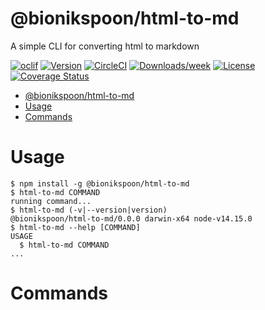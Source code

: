 # @bionikspoon/html-to-md

A simple CLI for converting html to markdown

[![oclif](https://img.shields.io/badge/cli-oclif-brightgreen.svg)](https://oclif.io)
[![Version](https://img.shields.io/npm/v/@bionikspoon/html-to-md.svg)](https://npmjs.org/package/@bionikspoon/html-to-md)
[![CircleCI](https://circleci.com/gh/bionikspoon/html-to-md/tree/master.svg?style=shield)](https://circleci.com/gh/bionikspoon/html-to-md/tree/master)
[![Downloads/week](https://img.shields.io/npm/dw/@bionikspoon/html-to-md.svg)](https://npmjs.org/package/@bionikspoon/html-to-md)
[![License](https://img.shields.io/npm/l/@bionikspoon/html-to-md.svg)](https://github.com/bionikspoon/html-to-md/blob/master/package.json)
[![Coverage Status](https://coveralls.io/repos/github/bionikspoon/html-to-md/badge.svg?branch=main)](https://coveralls.io/github/bionikspoon/html-to-md?branch=main)

<!-- toc -->

- [@bionikspoon/html-to-md](#bionikspoonhtml-to-md)
- [Usage](#usage)
- [Commands](#commands)
<!-- tocstop -->

# Usage

<!-- usage -->

```sh-session
$ npm install -g @bionikspoon/html-to-md
$ html-to-md COMMAND
running command...
$ html-to-md (-v|--version|version)
@bionikspoon/html-to-md/0.0.0 darwin-x64 node-v14.15.0
$ html-to-md --help [COMMAND]
USAGE
  $ html-to-md COMMAND
...
```

<!-- usagestop -->

# Commands

<!-- commands -->

<!-- commandsstop -->
